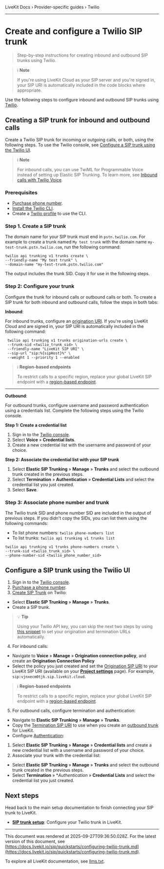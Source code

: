 LiveKit Docs › Provider-specific guides › Twilio

---

# Create and configure a Twilio SIP trunk

> Step-by-step instructions for creating inbound and outbound SIP trunks using Twilio.

> ℹ️ **Note**
> 
> If you're using LiveKit Cloud as your SIP server and you're signed in, your SIP URI is automatically included in the code blocks where appropriate.

Use the following steps to configure inbound and outbound SIP trunks using [Twilio](https://twilio.com).

## Creating a SIP trunk for inbound and outbound calls

Create a Twilio SIP trunk for incoming or outgoing calls, or both, using the following steps. To use the Twilio console, see [Configure a SIP trunk using the Twilio UI](#configure-a-sip-trunk-using-the-twilio-ui).

> ℹ️ **Note**
> 
> For inbound calls, you can use TwiML for Programmable Voice instead of setting up Elastic SIP Trunking. To learn more, see [Inbound calls with Twilio Voice](https://docs.livekit.io/sip/accepting-calls-twilio-voice.md).

### Prerequisites

- [Purchase phone number](https://help.twilio.com/articles/223135247-How-to-Search-for-and-Buy-a-Twilio-Phone-Number-from-Console).
- [Install the Twilio CLI](https://www.twilio.com/docs/twilio-cli/getting-started/install).
- Create a [Twilio profile](https://www.twilio.com/docs/twilio-cli/general-usage/profiles) to use the CLI.

### Step 1. Create a SIP trunk

The domain name for your SIP trunk  must end in `pstn.twilio.com`. For example to create a trunk named `My test trunk` with the domain name `my-test-trunk.pstn.twilio.com`, run the following command:

```shell
twilio api trunking v1 trunks create \
--friendly-name "My test trunk" \
--domain-name "my-test-trunk.pstn.twilio.com"

```

The output includes the trunk SID. Copy it for use in the following steps.

### Step 2: Configure your trunk

Configure the trunk for inbound calls or outbound calls or both. To create a SIP trunk for both inbound and outbound calls, follow the steps in both tabs:

**Inbound**:

For inbound trunks, configure an [origination URI](https://www.twilio.com/docs/sip-trunking#origination). If you're using LiveKit Cloud and are signed in, your SIP URI is automatically included in the following command:

```shell
 twilio api trunking v1 trunks origination-urls create \
 --trunk-sid <twilio_trunk_sid> \
 --friendly-name "LiveKit SIP URI" \
 --sip-url "sip:%{sipHost}%" \
 --weight 1 --priority 1 --enabled

```

> ℹ️ **Region-based endpoints**
> 
> To restrict calls to a specific region, replace your global LiveKit SIP endpoint with a [region-based endpoint](https://docs.livekit.io/sip/cloud.md#region-pinning).

---

**Outbound**:

For outbound trunks, configure username and password authentication using a credentials list. Complete the following steps using the Twilio console.

**Step 1: Create a credential list**

1. Sign in to the [Twilio console](https://console.twilio.com).
2. Select **Voice** » **Credential lists**.
3. Create a new credential list with the username and password of your choice.

**Step 2: Associate the credential list with your SIP trunk**

1. Select **Elastic SIP Trunking** » **Manage** » **Trunks** and select the outbound trunk created in the previous steps.
2. Select **Termination** » **Authentication** » **Credential Lists** and select the credential list you just created.
3. Select **Save**.

### Step 3: Associate phone number and trunk

The Twilio trunk SID and phone number SID are included in the output of previous steps. If you didn't copy the SIDs, you can list them using the following commands:

- To list phone numbers: `twilio phone-numbers list`
- To list trunks: `twilio api trunking v1 trunks list`

```shell
twilio api trunking v1 trunks phone-numbers create \
--trunk-sid <twilio_trunk_sid> \
--phone-number-sid <twilio_phone_number_sid>

```

## Configure a SIP trunk using the Twilio UI

1. Sign in to the [Twilio console](https://console.twilio.com/).
2. [Purchase a phone number](https://help.twilio.com/articles/223135247-How-to-Search-for-and-Buy-a-Twilio-Phone-Number-from-Console).
3. [Create SIP Trunk](https://www.twilio.com/docs/sip-trunking#create-a-trunk) on Twilio:

- Select **Elastic SIP Trunking** » **Manage** » **Trunks**.
- Create a SIP trunk.
> 💡 **Tip**
> 
> Using your Twilio API key, you can skip the next two steps by using [this snippet](https://gist.github.com/ShayneP/51eabe243f9e7126929ea7e9db1dc683) to set your origination and termination URLs automatically.
4. For inbound calls:

- Navigate to **Voice** » **Manage** » **Origination connection policy**, and create an **Origination Connection Policy**
- Select the policy you just created and set the [Origination SIP URI](https://www.twilio.com/docs/sip-trunking#origination) to your LiveKit SIP URI (available on your [**Project settings**](https://cloud.livekit.io/projects/p_/settings/project) page). For example, `sip:vjnxecm0tjk.sip.livekit.cloud`.

> ℹ️ **Region-based endpoints**
> 
> To restrict calls to a specific region, replace your global LiveKit SIP endpoint with a [region-based endpoint](https://docs.livekit.io/sip/cloud.md#region-pinning).
5. For outbound calls, configure termination and authentication:

- Navigate to **Elastic SIP Trunking** » **Manage** » **Trunks**.
- Copy the [Termination SIP URI](https://www.twilio.com/docs/sip-trunking#termination-uri) to use when you create an [outbound trunk](https://docs.livekit.io/sip/trunk-outbound.md) for LiveKit.
- Configure [Authentication](https://www.twilio.com/docs/sip-trunking#authentication):

1. Select **Elastic SIP Trunking** » **Manage** » **Credential lists** and create a new credential list with a username and password of your choice.
2. Associate your trunk with the credential list:

- Select **Elastic SIP Trunking** » **Manage** » **Trunks** and select the outbound trunk created in the previous steps.
- Select **Termination** » *_Authentication_ » **Credential Lists** and select the credential list you just created.

## Next steps

Head back to the main setup documentation to finish connecting your SIP trunk to LiveKit.

- **[SIP trunk setup](https://docs.livekit.io/sip/quickstarts/configuring-sip-trunk.md#livekit-setup)**: Configure your Twilio trunk in LiveKit.

---

This document was rendered at 2025-09-27T09:36:50.028Z.
For the latest version of this document, see [https://docs.livekit.io/sip/quickstarts/configuring-twilio-trunk.md](https://docs.livekit.io/sip/quickstarts/configuring-twilio-trunk.md).

To explore all LiveKit documentation, see [llms.txt](https://docs.livekit.io/llms.txt).
